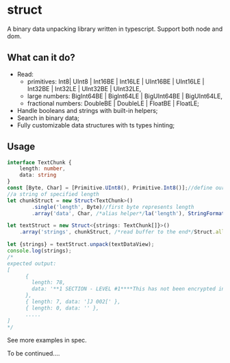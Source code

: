 # struct

A binary data unpacking library written in typescript. Support both node and dom.

What can it do?
---------------

* Read: 
    * primitives: Int8| UInt8 | Int16BE | Int16LE | UInt16BE | UInt16LE | Int32BE | Int32LE | UInt32BE | UInt32LE,
    * large numbers: BigInt64BE | BigInt64LE | BigUInt64BE | BigUInt64LE,
    * fractional numbers: DoubleBE | DoubleLE | FloatBE | FloatLE;
* Handle booleans and strings with built-in helpers;
* Search in binary data;
* Fully customizable data structures with ts types hinting;

Usage
-----
```typescript
interface TextChunk {
    length: number,
    data: string
}
const [Byte, Char] = [Primitive.UInt8(), Primitive.Int8()];//define our own types
//a string of specified length
let chunkStruct = new Struct<TextChunk>()
        .single('length', Byte)//first byte represents length
        .array('data', Char, /*alias helper*/la('length'), StringFormatter({encoding: 'ascii'}))//read following string

let textStruct = new Struct<{strings: TextChunk[]}>()
    .array('strings', chunkStruct, /*read buffer to the end*/Struct.all)//read array of chunks

let {strings} = textStruct.unpack(textDataView);
console.log(strings);
/* 
expected output:
[
      {
        length: 78,
        data: '**1 SECTION - LEVEL #1****This has not been encrypted in case of changes******'
      },
      { length: 7, data: ']J 002[' },
      { length: 0, data: '' },
      .....
]
*/
```
See more examples in spec. 

To be continued....
